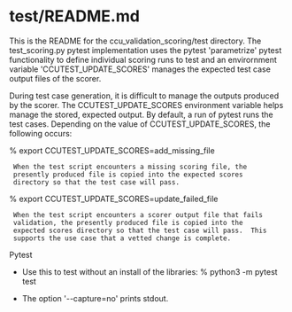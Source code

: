 # test/README.md

This is the README for the ccu_validation_scoring/test directory.  The
test_scoring.py pytest implementation uses the pytest 'parametrize'
pytest functionality to define individual scoring runs to test and an
envirornment variable 'CCUTEST_UPDATE_SCORES' manages the expected
test case output files of the scorer.

During test case generation, it is difficult to manage the outputs
produced by the scorer.  The CCUTEST_UPDATE_SCORES environment
variable helps manage the stored, expected output.  By default, a run
of pytest runs the test cases.  Depending on the value of
CCUTEST_UPDATE_SCORES, the following occurs:

   % export CCUTEST_UPDATE_SCORES=add_missing_file

     When the test script encounters a missing scoring file, the
     presently produced file is copied into the expected scores
     directory so that the test case will pass.

   % export CCUTEST_UPDATE_SCORES=update_failed_file

     When the test script encounters a scorer output file that fails
     validation, the presently produced file is copied into the
     expected scores directory so that the test case will pass.  This
     supports the use case that a vetted change is complete.

Pytest

- Use this to test without an install of the libraries:
    % python3 -m pytest test

- The option '--capture=no' prints stdout.

